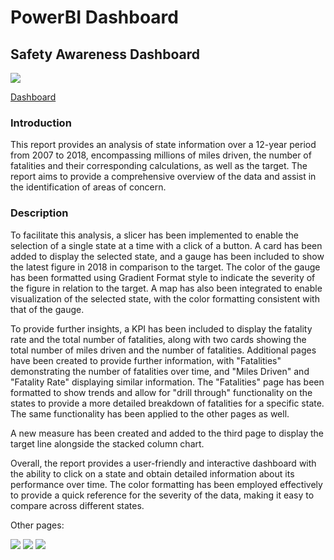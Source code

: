 # PowerBI Dashboard

## Safety Awareness Dashboard

<image src="/PowerBI_Project2/resources/PowerBI_Portfolio_2-1.jpg"/>

[Dashboard](https://app.powerbi.com/groups/me/reports/f0713e29-dc91-4de6-b0ff-e59cb0000079/ReportSection4de471bb91cdaa0eb9eb)

### Introduction

This report provides an analysis of state information over a 12-year period from 2007 to 2018, encompassing millions of miles driven, the number of fatalities and their corresponding calculations, as well as the target. The report aims to provide a comprehensive overview of the data and assist in the identification of areas of concern.

### Description

To facilitate this analysis, a slicer has been implemented to enable the selection of a single state at a time with a click of a button. A card has been added to display the selected state, and a gauge has been included to show the latest figure in 2018 in comparison to the target. The color of the gauge has been formatted using Gradient Format style to indicate the severity of the figure in relation to the target. A map has also been integrated to enable visualization of the selected state, with the color formatting consistent with that of the gauge.

To provide further insights, a KPI has been included to display the fatality rate and the total number of fatalities, along with two cards showing the total number of miles driven and the number of fatalities. Additional pages have been created to provide further information, with "Fatalities" demonstrating the number of fatalities over time, and "Miles Driven" and "Fatality Rate" displaying similar information.
The "Fatalities" page has been formatted to show trends and allow for "drill through" functionality on the states to provide a more detailed breakdown of fatalities for a specific state. The same functionality has been applied to the other pages as well.

A new measure has been created and added to the third page to display the target line alongside the stacked column chart.

Overall, the report provides a user-friendly and interactive dashboard with the ability to click on a state and obtain detailed information about its performance over time. The color formatting has been employed effectively to provide a quick reference for the severity of the data, making it easy to compare across different states.

Other pages:

<image src="/PowerBI_Project2/resources/PowerBI_Portfolio_2-2.jpg"/>

<image src="/PowerBI_Project2/resources/PowerBI_Portfolio_2-3.jpg"/>

<image src="/PowerBI_Project2/resources/PowerBI_Portfolio_2-4.jpg"/>